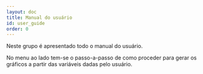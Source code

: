 ```yaml
---
layout: doc
title: Manual do usuário    
id: user_guide
order: 0
---
```



Neste grupo é apresentado todo o manual do usuário.

No menu ao lado tem-se o passo-a-passo de como proceder para gerar os gráficos a partir das variáveis dadas pelo usuário.

